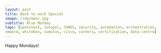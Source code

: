 ```yaml
---
layout: post
title: Back to work Special
image: /img/manc.jpg
subtitle: Blue Monday
tags: [openstack, Juniper, JUNOS, security, automation, orchestration, intent, linux, docker, containers, labs, eve-ng, 
vmware, whitebox, cumulus, cisco, careers, certification, data centre]
---
```

Happy Mondays!

